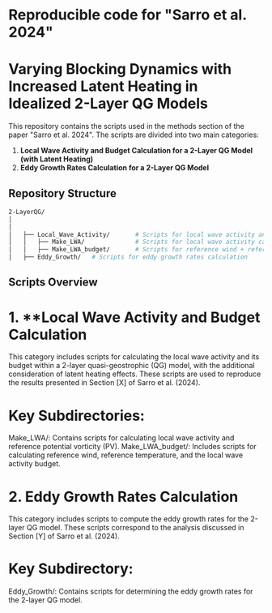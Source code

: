 # Reproducible code for "Sarro et al. 2024"
# Varying Blocking Dynamics with Increased Latent Heating in Idealized 2-Layer QG Models

This repository contains the scripts used in the methods section of the paper "Sarro et al. 2024". The scripts are divided into two main categories:

1. **Local Wave Activity and Budget Calculation for a 2-Layer QG Model (with Latent Heating)**
2. **Eddy Growth Rates Calculation for a 2-Layer QG Model**

## Repository Structure

```bash
2-LayerQG/
│
│
│   ├── Local_Wave_Activity/       # Scripts for local wave activity and budget calculation
│   │   ├── Make_LWA/              # Scripts for local wave activity calculation + reference PV
│   │   ├── Make_LWA_budget/       # Scripts for reference wind + reference temperature + local wave activity budget calculation
│   ├── Eddy_Growth/   # Scripts for eddy growth rates calculation
```

## Scripts Overview
# 1. **Local Wave Activity and Budget Calculation
This category includes scripts for calculating the local wave activity and its budget within a 2-layer quasi-geostrophic (QG) model, with the additional consideration of latent heating effects. These scripts are used to reproduce the results presented in Section [X] of Sarro et al. (2024).

# Key Subdirectories:
Make_LWA/: Contains scripts for calculating local wave activity and reference potential vorticity (PV).
Make_LWA_budget/: Includes scripts for calculating reference wind, reference temperature, and the local wave activity budget.
# 2. Eddy Growth Rates Calculation
This category includes scripts to compute the eddy growth rates for the 2-layer QG model. These scripts correspond to the analysis discussed in Section [Y] of Sarro et al. (2024).

# Key Subdirectory:
Eddy_Growth/: Contains scripts for determining the eddy growth rates for the 2-layer QG model.
